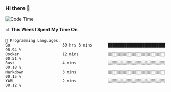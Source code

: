 ### Hi there 👋

<!--
**CrazyCollin/crazycollin** is a ✨ _special_ ✨ repository because its `README.md` (this file) appears on your GitHub profile.

Here are some ideas to get you started:

- 🔭 I’m currently working on ...
- 🌱 I’m currently learning ...
- 👯 I’m looking to collaborate on ...
- 🤔 I’m looking for help with ...
- 💬 Ask me about ...
- 📫 How to reach me: ...
- 😄 Pronouns: ...
- ⚡ Fun fact: ...
-->

<!--START_SECTION:waka-->
![Code Time](http://img.shields.io/badge/Code%20Time-1%2C114%20hrs%2018%20mins-blue)

📊 **This Week I Spent My Time On** 

```text
💬 Programming Languages: 
Go                       39 hrs 3 mins       █████████████████████████   98.94 % 
Docker                   12 mins             ░░░░░░░░░░░░░░░░░░░░░░░░░   00.51 % 
Rust                     4 mins              ░░░░░░░░░░░░░░░░░░░░░░░░░   00.18 % 
Markdown                 3 mins              ░░░░░░░░░░░░░░░░░░░░░░░░░   00.15 % 
YAML                     2 mins              ░░░░░░░░░░░░░░░░░░░░░░░░░   00.12 % 
```


<!--END_SECTION:waka-->
